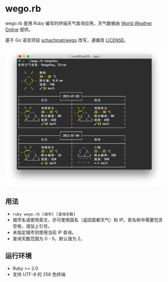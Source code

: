 # wego.rb

wego.rb 是用 Ruby 编写的终端天气查询应用，天气数据由 [World Weather Online](http://www.worldweatheronline.com) 提供。

基于 Go 语言项目 [schachmat/wego](https://github.com/schachmat/wego) 改写，遵循其 [LICENSE](https://github.com/schachmat/wego/blob/master/LICENSE)。

![](https://github.com/yzyzsun/wego.rb/raw/master/screenshot.png)

## 用法

* `ruby wego.rb [城市] [查询天数]`
* 城市名请使用英文，亦可使用国名（返回首都天气）和 IP。若名称中需要包含空格，请加上引号。
* 未指定城市则使用当前 IP 查询。
* 查询天数范围为 0 - 5，默认值为 2。

## 运行环境

* Ruby >= 2.0
* 支持 UTF-8 的 256 色终端

